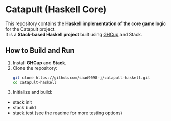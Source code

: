 # Catapult (Haskell Core)

This repository contains the **Haskell implementation of the core game logic** for the Catapult project.  
It is a **Stack-based Haskell project** built using [GHCup](https://www.haskell.org/ghcup/) and Stack.

## How to Build and Run

1. Install **GHCup** and **Stack**.  
2. Clone the repository:
   ```bash
   git clone https://github.com/saad9098-j/catapult-haskell.git
   cd catapult-haskell
3. Initialize and build:
- stack init     
- stack build
- stack test (see the readme for more testing options)
